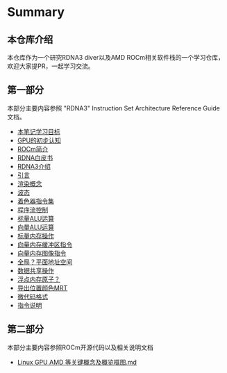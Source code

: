 # Summary
## 本仓库介绍
本仓库作为一个研究RDNA3 diver以及AMD ROCm相关软件栈的一个学习仓库，欢迎大家提PR，一起学习交流。
## 第一部分
本部分主要内容参照 "RDNA3" Instruction Set Architecture
Reference Guide 文档。
- [本笔记学习目标](本笔记学习目标.md)
- [GPU的初步认知](./GPU的初步认知.md)
- [ROCm简介](./ROCm简介.md)
- [RDNA白皮书](./RDNA白皮书.md)
- [RDNA3介绍](./RDNA3介绍.md)
- [引言](./引言.md)
- [渲染概念](./渲染概念.md)
- [波态](./波态.md)
- [着色器指令集](./着色器指令集.md)
- [程序流控制](./程序流控制.md)
- [标量ALU运算](./标量ALU运算.md)
- [向量ALU运算](./向量ALU运算.md)
- [标量内存操作](./标量内存操作.md)
- [向量内存缓冲区指令](./向量内存缓冲区指令.md)
- [向量内存图像指令](./向量内存图像指令.md)
- [全局？平面地址空间](./全局？平面地址空间.md)
- [数据共享操作](./数据共享操作.md)
- [浮点内存原子？](./浮点内存原子？.md)
- [导出位置颜色MRT](./导出位置颜色MRT.md)
- [微代码格式](./微代码格式.md)
- [指令说明](./指令说明)

## 第二部分
本部分主要内容参照ROCm开源代码以及相关说明文档

- [Linux  GPU AMD 等关键概念及概览框图.md](./Linux%20%20GPU%20AMD%20等关键概念及概览框图.md)